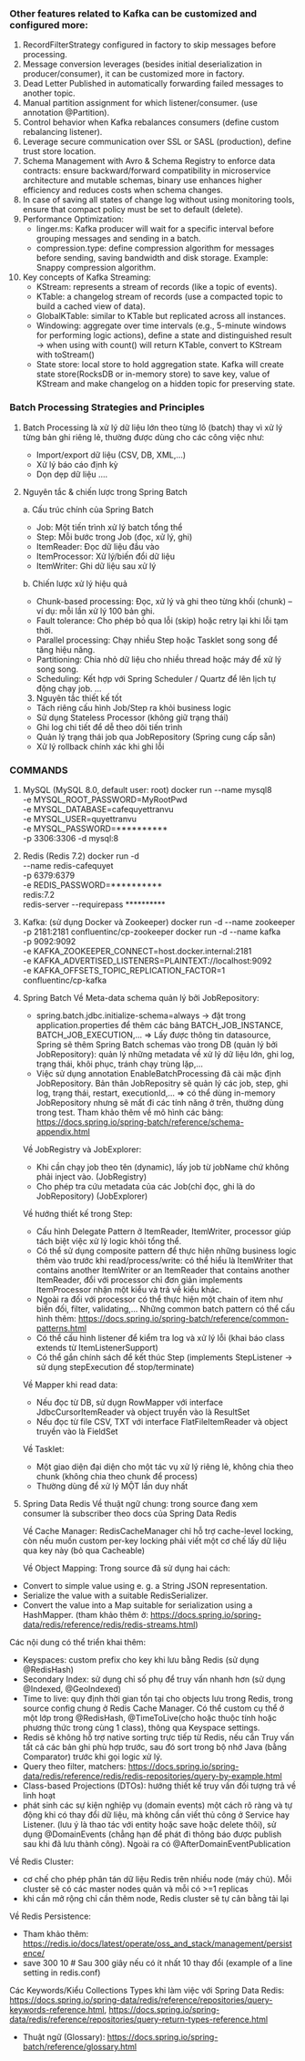 ### Other features related to Kafka can be customized and configured more:

1. RecordFilterStrategy configured in factory to skip messages before processing.
2. Message conversion leverages (besides initial deserialization in producer/consumer), it can be customized more in factory.
3. Dead Letter Published in automatically forwarding failed messages to another topic.
4. Manual partition assignment for which listener/consumer. (use annotation @Partition).
5. Control behavior when Kafka rebalances consumers (define custom rebalancing listener).
6. Leverage secure communication over SSL or SASL (production), define trust store location.
7. Schema Management with Avro & Schema Registry to enforce data contracts: ensure backward/forward compatibility in microservice architecture and mutable schemas, binary use enhances higher efficiency and reduces costs when schema changes.
8. In case of saving all states of change log without using monitoring tools, ensure that compact policy must be set to default (delete).
9. Performance Optimization:
   - linger.ms: Kafka producer will wait for a specific interval before grouping messages and sending in a batch.
   - compression.type: define compression algorithm for messages before sending, saving bandwidth and disk storage. Example: Snappy compression algorithm.
10. Key concepts of Kafka Streaming:
    - KStream: represents a stream of records (like a topic of events).
    - KTable: a changelog stream of records (use a compacted topic to build a cached view of data).
    - GlobalKTable: similar to KTable but replicated across all instances.
    - Windowing: aggregate over time intervals (e.g., 5-minute windows for performing logic actions), define a state and distinguished result → when using with count() will return KTable, convert to KStream with toStream()
    - State store: local store to hold aggregation state. Kafka will create state store(RocksDB or in-memory store) to save key, value of KStream and make changelog on a hidden topic for preserving state.


### Batch Processing Strategies and Principles
1. Batch Processing là xử lý dữ liệu lớn theo từng lô (batch) thay vì xử lý từng bản ghi riêng lẻ, thường được dùng cho các công việc như:
    - Import/export dữ liệu (CSV, DB, XML,…)
    - Xử lý báo cáo định kỳ
    - Dọn dẹp dữ liệu
....

2. Nguyên tắc & chiến lược trong Spring Batch

    a. Cấu trúc chính của Spring Batch
   - Job: Một tiến trình xử lý batch tổng thể
   - Step: Mỗi bước trong Job (đọc, xử lý, ghi)
   - ItemReader: Đọc dữ liệu đầu vào
   - ItemProcessor: Xử lý/biến đổi dữ liệu
   - ItemWriter: Ghi dữ liệu sau xử lý

    b. Chiến lược xử lý hiệu quả
   - Chunk-based processing: Đọc, xử lý và ghi theo từng khối (chunk) – ví dụ: mỗi lần xử lý 100 bản ghi.
   - Fault tolerance: Cho phép bỏ qua lỗi (skip) hoặc retry lại khi lỗi tạm thời.
   - Parallel processing: Chạy nhiều Step hoặc Tasklet song song để tăng hiệu năng.
   - Partitioning: Chia nhỏ dữ liệu cho nhiều thread hoặc máy để xử lý song song.
   - Scheduling: Kết hợp với Spring Scheduler / Quartz để lên lịch tự động chạy job.
...
   3. Nguyên tắc thiết kế tốt
   - Tách riêng cấu hình Job/Step ra khỏi business logic
   - Sử dụng Stateless Processor (không giữ trạng thái)
   - Ghi log chi tiết để dễ theo dõi tiến trình
   - Quản lý trạng thái job qua JobRepository (Spring cung cấp sẵn)
   - Xử lý rollback chính xác khi ghi lỗi


### COMMANDS

1. MySQL (MySQL 8.0, default user: root)
   docker run --name mysql8 \
   -e MYSQL_ROOT_PASSWORD=MyRootPwd \
   -e MYSQL_DATABASE=cafequyettranvu \
   -e MYSQL_USER=quyettranvu \
   -e MYSQL_PASSWORD=********** \
   -p 3306:3306 -d mysql:8


2. Redis (Redis 7.2)
   docker run -d \
   --name redis-cafequyet \
   -p 6379:6379 \
   -e REDIS_PASSWORD=********** \
   redis:7.2 \
   redis-server --requirepass **********

3. Kafka: (sử dụng Docker và Zookeeper)
   docker run -d --name zookeeper -p 2181:2181 confluentinc/cp-zookeeper
   docker run -d --name kafka \
   -p 9092:9092 \
   -e KAFKA_ZOOKEEPER_CONNECT=host.docker.internal:2181 \
   -e KAFKA_ADVERTISED_LISTENERS=PLAINTEXT://localhost:9092 \
   -e KAFKA_OFFSETS_TOPIC_REPLICATION_FACTOR=1 \
   confluentinc/cp-kafka

4. Spring Batch
   Về Meta-data schema quản lý bởi JobRepository:
   - spring.batch.jdbc.initialize-schema=always -> đặt trong application.properties để thêm các bảng BATCH_JOB_INSTANCE, BATCH_JOB_EXECUTION,...
   => Lấy được thông tin datasource, Spring sẽ thêm Spring Batch schemas vào trong DB (quản lý bởi JobRepository): quản lý những metadata về xử lý dữ liệu lớn, ghi log, trạng thái, khôi phục, tránh chạy trùng lặp,...
   - Việc sử dụng annotation EnableBatchProcessing đã cài mặc định JobRepository. Bản thân JobRepositry sẽ quản lý các job, step, ghi log, trạng thái, restart, executionId,...
   => có thể dùng in-memory JobRepository nhưng sẽ mất đi các tính năng ở trên, thường dùng trong test.
   Tham khảo thêm về mô hình các bảng: https://docs.spring.io/spring-batch/reference/schema-appendix.html

   Về JobRegistry và JobExplorer:
   - Khi cần chạy job theo tên (dynamic), lấy job từ jobName chứ không phải inject vào. (JobRegistry)
   - Cho phép tra cứu metadata của các Job(chỉ đọc, ghi là do JobRepository) (JobExplorer)

   Về hướng thiết kế trong Step:
   - Cấu hình Delegate Pattern ở ItemReader, ItemWriter, processor giúp tách biệt việc xử lý logic khỏi tổng thể.
   - Có thể sử dụng composite pattern để thực hiện những business logic thêm vào trước khi read/process/write: có thể hiểu là ItemWriter that contains another ItemWriter or an ItemReader that contains another ItemReader, đổi với processor chỉ đơn giản implements ItemProcessor nhận một kiểu và trả về kiểu khác.
   - Ngoài ra đối với processor có thể thực hiện một chain of item như biến đối, filter, validating,...
   Những common batch pattern có thể cấu hình thêm: https://docs.spring.io/spring-batch/reference/common-patterns.html
   - Có thể cấu hình listener để kiểm tra log và xử lý lỗi (khai báo class extends từ ItemListenerSupport)
   - Có thể gắn chính sách để kết thúc Step (implements StepListener -> sử dụng stepExecution để stop/terminate)
   
   Về Mapper khi read data:
   - Nếu đọc từ DB, sử dụgn RowMapper<T> với interface JdbcCursorItemReader và object truyền vào là ResultSet
   - Nếu đọc từ file CSV, TXT với interface FlatFileItemReader và object truyền vào là FieldSet

   Về Tasklet:
   - Một giao diện đại diện cho một tác vụ xử lý riêng lẻ, không chia theo chunk (không chia theo chunk để process)
   - Thường dùng để xử lý MỘT lần duy nhất

5. Spring Data Redis
   Về thuật ngữ chung: trong source đang xem consumer là subscriber theo docs của Spring Data Redis
   
   Về Cache Manager: RedisCacheManager chỉ hỗ trợ cache-level locking, còn nếu muốn custom per-key locking phải viết một cơ chế lấy dữ liệu qua key này (bỏ qua Cacheable)

   Về Object Mapping: Trong source đã sử dụng hai cách:
  - Convert to simple value using e. g. a String JSON representation.
  - Serialize the value with a suitable RedisSerializer.
  - Convert the value into a Map suitable for serialization using a HashMapper. (tham khảo thêm ở: https://docs.spring.io/spring-data/redis/reference/redis/redis-streams.html)

   Các nội dung có thể triển khai thêm:
   - Keyspaces: custom prefix cho key khi lưu bằng Redis (sử dụng @RedisHash)
   - Secondary Index: sử dụng chỉ số phụ để truy vấn nhanh hơn (sử dụng @Indexed, @GeoIndexed)
   - Time to live: quy định thời gian tồn tại cho objects lưu trong Redis, trong source config chung ở Redis Cache Manager. Có thể custom cụ thể ở một lớp trong @RedisHash, @TimeToLive(cho hoặc thuộc tính hoặc phương thức trong cùng 1 class), thông qua Keyspace settings.
   - Redis sẽ không hỗ trợ native sorting trực tiếp từ Redis, nếu cần Truy vấn tất cả các bản ghi phù hợp trước, sau đó sort trong bộ nhớ Java (bằng Comparator) trước khi gọi logic xử lý.
   - Query theo filter, matchers: https://docs.spring.io/spring-data/redis/reference/redis/redis-repositories/query-by-example.html
   - Class-based Projections (DTOs): hướng thiết kế truy vấn đối tượng trả về linh hoạt
   - phát sinh các sự kiện nghiệp vụ (domain events) một cách rõ ràng và tự động khi có thay đổi dữ liệu, mà không cần viết thủ công ở Service hay Listener. (lưu ý là thao tác với entity hoặc save hoặc delete thôi), sử dụng @DomainEvents (chẳng hạn để phát đi thông báo được publish sau khi đã lưu thành công). Ngoài ra có @AfterDomainEventPublication
   
   Về Redis Cluster:
   - cơ chế cho phép phân tán dữ liệu Redis trên nhiều node (máy chủ). Mỗi cluster sẽ có các master nodes quản và mỗi có >=1 replicas
   - khi cần mở rộng chỉ cần thêm node, Redis cluster sẽ tự cân bằng tải lại

   Về Redis Persistence:
   - Tham khảo thêm: https://redis.io/docs/latest/operate/oss_and_stack/management/persistence/
   - save 300 10 # Sau 300 giây nếu có ít nhất 10 thay đổi (example of a line setting in redis.conf)

   Các Keywords/Kiểu Collections Types khi làm việc với Spring Data Redis: https://docs.spring.io/spring-data/redis/reference/repositories/query-keywords-reference.html, https://docs.spring.io/spring-data/redis/reference/repositories/query-return-types-reference.html
   - Thuật ngữ (Glossary): https://docs.spring.io/spring-batch/reference/glossary.html


